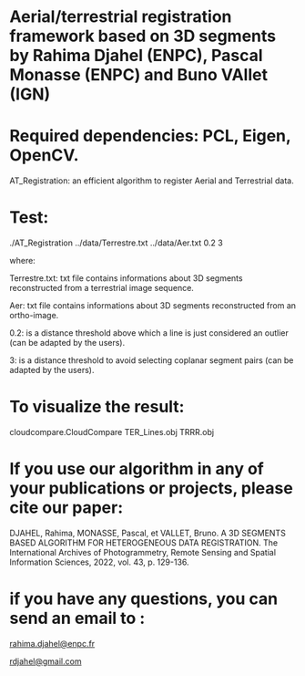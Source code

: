 # Aerial/terrestrial registration framework based on 3D segments by Rahima Djahel (ENPC), Pascal Monasse (ENPC) and Buno VAllet (IGN)

# Required dependencies: PCL, Eigen, OpenCV.

AT_Registration: an efficient algorithm to register Aerial and Terrestrial data.


# Test:

./AT_Registration ../data/Terrestre.txt ../data/Aer.txt    0.2       3

where:

Terrestre.txt: txt file contains informations about 3D segments reconstructed from a terrestrial image sequence.

Aer:  txt file contains informations about 3D segments reconstructed from an ortho-image.

0.2: is a distance threshold above which a line is just considered an outlier (can be adapted by the users).

3: is a distance threshold to avoid selecting coplanar segment pairs (can be adapted by the users).

# To visualize the result:

cloudcompare.CloudCompare    TER_Lines.obj          TRRR.obj

# If you use our algorithm in any of your publications or projects, please cite our paper:

DJAHEL, Rahima, MONASSE, Pascal, et VALLET, Bruno. A 3D SEGMENTS BASED ALGORITHM FOR HETEROGENEOUS DATA REGISTRATION. The International Archives of Photogrammetry, Remote Sensing and Spatial Information Sciences, 2022, vol. 43, p. 129-136.

# if you have any questions, you can send an email to :

rahima.djahel@enpc.fr

rdjahel@gmail.com


